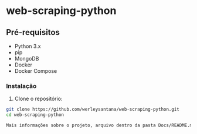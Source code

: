 # web-scraping-python

## Pré-requisitos

- Python 3.x
- pip
- MongoDB
- Docker
- Docker Compose

### Instalação

1. Clone o repositório:

```bash
git clone https://github.com/werleysantana/web-scraping-python.git
cd web-scraping-python

Mais informações sobre o projeto, arquivo dentro da pasta Docs/README.md na raiz do projeto.